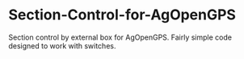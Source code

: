 # Section-Control-for-AgOpenGPS

Section control by external box for AgOpenGPS. Fairly simple code designed to work with switches.

